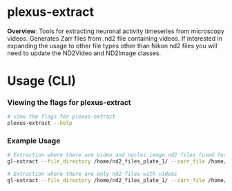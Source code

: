 # plexus-extract
**Overview**: Tools for extracting neuronal activity timeseries from microscopy videos. Generates Zarr files from .nd2 file containing videos.
If interested in expanding the usage to other file types other than Nikon nd2 files you will need to update the ND2Video and ND2Image classes.

# Usage (CLI)
### Viewing the flags for plexus-extract
```bash
# view the flags for plexus-extract
plexus-extract --help
```
### Example Usage
```bash
# Extraction where there are video and nuclei image nd2 files (used for telling if CRISPRi guides were delivered)
gl-extract --file_directory /home/nd2_files_plate_1/ --zarr_file /home/zarr_files/plate1.zarr --find_nuclei --background_noise_threshold 0.03
```

```bash
# Extraction where there are only nd2 files with videos
gl-extract --file_directory /home/nd2_files_plate_1/ --zarr_file /home/zarr_files/plate1.zarr --background_noise_threshold 0.03
```

